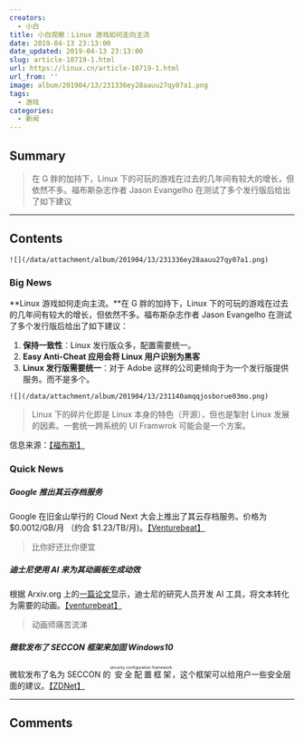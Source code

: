 ```yaml
---
creators:
  - 小白
title: 小白观察：Linux 游戏如何走向主流
date: 2019-04-13 23:13:00
date_updated: 2019-04-13 23:13:00
slug: article-10719-1.html
url: https://linux.cn/article-10719-1.html
url_from: ''
image: album/201904/13/231336ey28aauu27qy07a1.png
tags:
  - 游戏
categories:
  - 新闻
---
```


## Summary

> 在 G 胖的加持下，Linux 下的可玩的游戏在过去的几年间有较大的增长，但依然不多。福布斯杂志作者 Jason Evangelho 在测试了多个发行版后给出了如下建议

***

<!-- more -->

## Contents

`![](/data/attachment/album/201904/13/231336ey28aauu27qy07a1.png)`

### Big News

**Linux 游戏如何走向主流。**在 G 胖的加持下，Linux 下的可玩的游戏在过去的几年间有较大的增长，但依然不多。福布斯杂志作者 Jason Evangelho 在测试了多个发行版后给出了如下建议：

1. **保持一致性**：Linux 发行版众多，配置需要统一。
2. **Easy Anti-Cheat 应用会将 Linux 用户识别为黑客**
3. **Linux 发行版需要统一**：对于 Adobe 这样的公司更倾向于为一个发行版提供服务。而不是多个。

`![](/data/attachment/album/201904/13/231140amqqjosborue03mo.png)`

> 
> Linux 下的碎片化即是 Linux 本身的特色（开源），但也是掣肘 Linux 发展的因素。一套统一跨系统的 UI Framwrok 可能会是一个方案。
> 
> 
> 

信息来源：[【福布斯】](https://www.forbes.com/sites/jasonevangelho/2019/04/03/linux-gaming-steam-fortnite-windows-opinion/)

### Quick News

##### Google 推出其云存档服务

Google 在旧金山举行的 Cloud Next 大会上推出了其云存档服务。价格为 $0.0012/GB/月 （约合 $1.23/TB/月)。[【Venturebeat】](https://venturebeat.com/2019/04/10/google-cloud-storage-next-cold-archive/)

> 
> 比你好还比你便宜 
> 
> 
> 

##### 迪士尼使用 AI 来为其动画板生成动效

根据 Arxiv.org 上的[一篇论文](https://arxiv.org/pdf/1904.05440.pdf)显示，迪士尼的研究人员开发 AI 工具，将文本转化为需要的动画。[【venturebeat】](https://venturebeat.com/2019/04/12/disneys-ai-generates-storyboard-animations-from-screenplays/)

> 
> 动画师痛苦流涕 
> 
> 
> 

##### 微软发布了 SECCON 框架来加固 Windows10

微软发布了名为 SECCON 的<ruby> 安全配置框架 <rp>  （ </rp> <rt>  security configuration framework </rt> <rp>  ） </rp></ruby>，这个框架可以给用户一些安全层面的建议。[【ZDNet】](https://www.zdnet.com/article/microsoft-publishes-seccon-framework-for-securing-windows-10/)

***

## Comments
